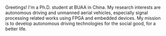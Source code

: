 Greetings! I'm a Ph.D. student at BUAA in China.
My research interests are autonomous driving and unmanned aerial vehicles, especially signal processing related works using FPGA and embedded devices.
My mission is to develop autonomous driving technologies for the social good, for a better life.
